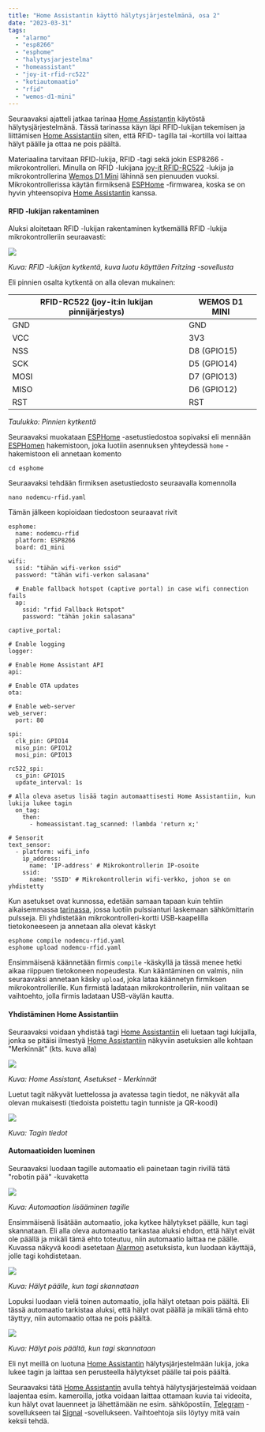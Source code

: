 ```yaml
---
title: "Home Assistantin käyttö hälytysjärjestelmänä, osa 2"
date: "2023-03-31"
tags: 
  - "alarmo"
  - "esp8266"
  - "esphome"
  - "halytysjarjestelma"
  - "homeassistant"
  - "joy-it-rfid-rc522"
  - "kotiautomaatio"
  - "rfid"
  - "wemos-d1-mini"
---
```


Seuraavaksi ajatteli jatkaa tarinaa [Home Assistantin](#post/home-assistantin-kaytto-halytysjarjestelmana-osa-1) käytöstä hälytysjärjestelmänä. Tässä tarinassa käyn läpi RFID-lukijan tekemisen ja liittämisen [Home Assistantiin](https://www.home-assistant.io/) siten, että RFID- tagilla tai -kortilla voi laittaa hälyt päälle ja ottaa ne pois päältä.

Materiaalina tarvitaan RFID-lukija, RFID -tagi sekä jokin ESP8266 -mikrokontrolleri. Minulla on RFID -lukijana [joy-it RFID-RC522](https://joy-it.net/en/products/SBC-RFID-RC522) -lukija ja mikrokontrollerina [Wemos D1 Mini](https://www.wemos.cc/en/latest/d1/d1_mini.html) lähinnä sen pienuuden vuoksi. Mikrokontrollerissa käytän firmiksenä [ESPHome](https://esphome.io/) -firmwarea, koska se on hyvin yhteensopiva [Home Assistantin](https://www.home-assistant.io/) kanssa.

#### RFID -lukijan rakentaminen

Aluksi aloitetaan RFID -lukijan rakentaminen kytkemällä RFID -lukija mikrokontrolleriin seuraavasti:

![](/images/home-assistantin-kaytto-halytysjarjestelmana-osa-2/kuva1.webp)

_Kuva: RFID -lukijan kytkentä, kuva luotu käyttäen Fritzing -sovellusta_

Eli pinnien osalta kytkentä on alla olevan mukainen:

| **RFID-RC522** (joy-it:in lukijan pinnijärjestys) | **WEMOS D1 MINI** |
| --- | --- |
| GND | GND |
| VCC | 3V3 |
| NSS | D8 (GPIO15) |
| SCK | D5 (GPIO14) |
| MOSI | D7 (GPIO13) |
| MISO | D6 (GPIO12) |
| RST | RST |

_Taulukko: Pinnien kytkentä_

Seuraavaksi muokataan [ESPHome](https://esphome.io/) -asetustiedostoa sopivaksi eli mennään [ESPHomen](https://esphome.io/) hakemistoon, joka luotiin asennuksen yhteydessä `home` -hakemistoon eli annetaan komento

```
cd esphome
```

Seuraavaksi tehdään firmiksen asetustiedosto seuraavalla komennolla

```
nano nodemcu-rfid.yaml
```

Tämän jälkeen kopioidaan tiedostoon seuraavat rivit

```
esphome:
  name: nodemcu-rfid
  platform: ESP8266
  board: d1_mini

wifi:
  ssid: "tähän wifi-verkon ssid"
  password: "tähän wifi-verkon salasana"

  # Enable fallback hotspot (captive portal) in case wifi connection fails
  ap:
    ssid: "rfid Fallback Hotspot"
    password: "tähän jokin salasana"

captive_portal:

# Enable logging
logger:

# Enable Home Assistant API
api:

# Enable OTA updates
ota:

# Enable web-server
web_server:
  port: 80

spi:
  clk_pin: GPIO14
  miso_pin: GPIO12
  mosi_pin: GPIO13

rc522_spi:
  cs_pin: GPIO15
  update_interval: 1s

# Alla oleva asetus lisää tagin automaattisesti Home Assistantiin, kun lukija lukee tagin
  on_tag:
    then:
      - homeassistant.tag_scanned: !lambda 'return x;'

# Sensorit
text_sensor:
  - platform: wifi_info
    ip_address:
      name: 'IP-address' # Mikrokontrollerin IP-osoite
    ssid:
      name: 'SSID' # Mikrokontrollerin wifi-verkko, johon se on yhdistetty
```

Kun asetukset ovat kunnossa, edetään samaan tapaan kuin tehtiin aikaisemmassa [tarinassa](#post/sahkon-kulutuksen-seurantaa-esp8266-esphomen-ja-home-assistantin-avulla), jossa luotiin pulssianturi laskemaan sähkömittarin pulsseja. Eli yhdistetään mikrokontrolleri-kortti USB-kaapelilla tietokoneeseen ja annetaan alla olevat käskyt

```
esphome compile nodemcu-rfid.yaml
esphome upload nodemcu-rfid.yaml
```

Ensimmäisenä käännetään firmis `compile` -käskyllä ja tässä menee hetki aikaa riippuen tietokoneen nopeudesta. Kun kääntäminen on valmis, niin seuraavaksi annetaan käsky `upload`, joka lataa käännetyn firmiksen mikrokontrollerille. Kun firmistä ladataan mikrokontrolleriin, niin valitaan se vaihtoehto, jolla firmis ladataan USB-väylän kautta.

#### Yhdistäminen Home Assistantiin

Seuraavaksi voidaan yhdistää tagi [Home Assistantiin](https://www.home-assistant.io/) eli luetaan tagi lukijalla, jonka se pitäisi ilmestyä [Home Assistantiin](https://www.home-assistant.io/) näkyviin asetuksien alle kohtaan "Merkinnät" (kts. kuva alla)

![](/images/home-assistantin-kaytto-halytysjarjestelmana-osa-2/kuva2.webp)

_Kuva: Home Assistant, Asetukset - Merkinnät_

Luetut tagit näkyvät luettelossa ja avatessa tagin tiedot, ne näkyvät alla olevan mukaisesti (tiedoista poistettu tagin tunniste ja QR-koodi)

![](/images/home-assistantin-kaytto-halytysjarjestelmana-osa-2/kuva3.webp)

_Kuva: Tagin tiedot_

#### Automaatioiden luominen

Seuraavaksi luodaan tagille automaatio eli painetaan tagin rivillä tätä "robotin pää" -kuvaketta

![](/images/home-assistantin-kaytto-halytysjarjestelmana-osa-2/kuva4.webp)

_Kuva: Automaation lisääminen tagille_

Ensimmäisenä lisätään automaatio, joka kytkee hälytykset päälle, kun tagi skannataan. Eli alla oleva automaatio tarkastaa aluksi ehdon, että hälyt eivät ole päällä ja mikäli tämä ehto toteutuu, niin automaatio laittaa ne päälle. Kuvassa näkyvä koodi asetetaan [Alarmon](https://github.com/nielsfaber/alarmo) asetuksista, kun luodaan käyttäjä, jolle tagi kohdistetaan.

![](/images/home-assistantin-kaytto-halytysjarjestelmana-osa-2/kuva5.webp)

_Kuva: Hälyt päälle, kun tagi skannataan_

Lopuksi luodaan vielä toinen automaatio, jolla hälyt otetaan pois päältä. Eli tässä automaatio tarkistaa aluksi, että hälyt ovat päällä ja mikäli tämä ehto täyttyy, niin automaatio ottaa ne pois päältä.

![](/images/home-assistantin-kaytto-halytysjarjestelmana-osa-2/kuva6.webp)

_Kuva: Hälyt pois päältä, kun tagi skannataan_

Eli nyt meillä on luotuna [Home Assistantin](https://www.home-assistant.io/) hälytysjärjestelmään lukija, joka lukee tagin ja laittaa sen perusteella hälytykset päälle tai pois päältä.

Seuraavaksi tätä [Home Assistantin](https://www.home-assistant.io/) avulla tehtyä hälytysjärjestelmää voidaan laajentaa esim. kameroilla, jotka voidaan laittaa ottamaan kuvia tai videoita, kun hälyt ovat lauenneet ja lähettämään ne esim. sähköpostiin, [Telegram](https://telegram.org/) -sovellukseen tai [Signal](https://signal.org/) -sovellukseen. Vaihtoehtoja siis löytyy mitä vain keksii tehdä.

